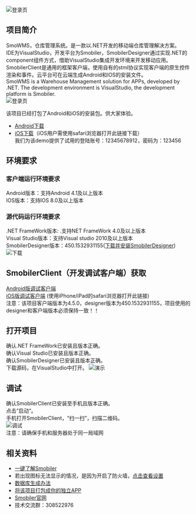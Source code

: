 ![登录页](https://github.com/comsmobiler/SmoWMS/blob/master/Resources/SmoWMSlogo.png)    

## 项目简介
SmoWMS，仓库管理系统。是一款以.NET开发的移动端仓库管理解决方案。     
IDE为VisualStudio，开发平台为Smobiler，SmobilerDesigner通过实现.NET的component组件方式，借助VisualStudio集成开发环境来开发移动应用。SmobilerClient是通用的框架客户端，使用自有的stml协议实现客户端的原生控件渲染和事件。云平台可在云端生成Android和IOS的安装文件。      
SmoWMS is a Warehouse Management solution for APPs, developed by .NET. The development environment is VisualStudio, the development platform is Smobiler.      
![登录页](https://github.com/comsmobiler/SmoWMS/blob/master/Resources/logon.gif)    

该项目已经打包了Android和iOS的安装包。供大家体验。
+ [Android下载](https://apps.smobiler.cn/App/AppDetails?AppID=110)
+ [iOS下载](https://apps.smobiler.cn/App/AppDetails?AppID=110)（iOS用户需使用safari浏览器打开此链接下载）           
我们为该demo提供了试用的登陆账号：12345678912，密码为：123456

## 环境要求

### 客户端运行环境要求
Android版本：支持Android 4.1及以上版本   
IOS版本：支持IOS 8.0及以上版本

### 源代码运行环境要求
.NET FrameWork版本: .支持NET FrameWork 4.0及以上版本   
Visual Studio版本：支持Visual studio 2010及以上版本    
SmobilerDesigner版本：450.1532931155([下载并安装SmobilerDesigner](https://www.smobiler.com/SmobilerDesigner.exe?v=4.5.0))     
![下载](https://github.com/comsmobiler/SmoWMS/blob/master/Resources/down.gif)

## SmobilerClient（开发调试客户端）获取
[Android版调试客户端](https://www.smobiler.com/Smobiler.apk?v=4.5.0)          
[iOS版调试客户端](https://www.smobiler.com/download.html) (使用iPhone/iPad的safari浏览器打开此链接)        
注意：该项目客户端版本为4.5.0，designer版本为450.1532931155，项目使用的designer和客户端版本必须保持一致！！

## 打开项目
确认.NET FrameWork已安装且版本正确。   
确认Visual Studio已安装且版本正确。   
确认SmobilerDesigner已安装且版本正确。   
下载源码，在VisualStudio中打开。
![演示](https://github.com/comsmobiler/SmoWMS/blob/master/Resources/menu.gif)

## 调试
确认SmobilerClient已安装至手机且版本正确。    
点击“启动“。   
手机打开SmobilerClient，“扫一扫”，扫描二维码。    
![调试](https://github.com/comsmobiler/SmoWMS/blob/master/Resources/start.gif)    
注意：请确保手机和服务器处于同一局域网

## 相关资料
+ [一键了解Smobiler](http://www.smobiler.com/studyPC.aspx)      
+ 若出现图标无法显示的情况，是因为开启了防火墙，[点击查看设置](http://www.smobiler.com/forum.php?mod=viewthread&tid=12)
+ [数据库生成办法](https://www.smobiler.com/forum.php?mod=viewthread&tid=793&highlight=smoONE)
+ [将该项目打包成你的独立APP](https://www.smobiler.com/yunapp.aspx)
+ [Smobiler官网](http://www.smobiler.com/)
+ 技术交流群：308522976
